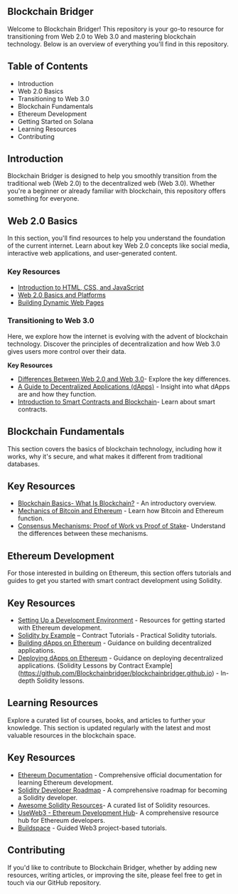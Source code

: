 ## Blockchain Bridger
Welcome to Blockchain Bridger! This repository is your go-to resource for transitioning from Web 2.0 to Web 3.0 and mastering blockchain technology. Below is an overview of everything you'll find in this repository.

## Table of Contents

- Introduction
- Web 2.0 Basics
- Transitioning to Web 3.0
- Blockchain Fundamentals
- Ethereum Development
- Getting Started on Solana
- Learning Resources
- Contributing
## Introduction

Blockchain Bridger is designed to help you smoothly transition from the traditional web (Web 2.0) to the decentralized web (Web 3.0). Whether you're a beginner or already familiar with blockchain, this repository offers something for everyone.

## Web 2.0 Basics

In this section, you'll find resources to help you understand the foundation of the current internet. Learn about key Web 2.0 concepts like social media, interactive web applications, and user-generated content.

### Key Resources

- [Introduction to HTML, CSS, and JavaScript](https://developer.mozilla.org/en-US/docs/Learn)
- [Web 2.0 Basics and Platforms](https://www.techtarget.com/whatis/definition/Web-20-or-Web-2)
- [Building Dynamic Web Pages](https://www.w3schools.com/)

### Transitioning to Web 3.0

Here, we explore how the internet is evolving with the advent of blockchain technology. Discover the principles of decentralization and how Web 3.0 gives users more control over their data.

**Key Resources**

- [Differences Between Web 2.0 and Web 3.0](https://www.geeksforgeeks.org/web-1-0-web-2-0-and-web-3-0-with-their-difference/)- Explore the key differences.
- [A Guide to Decentralized Applications (dApps)](https://101blockchains.com/what-is-dapp/) - Insight into what dApps are and how they function.
- [Introduction to Smart Contracts and Blockchain](https://solidity-by-example.org/)- Learn about smart contracts.

## Blockchain Fundamentals

This section covers the basics of blockchain technology, including how it works, why it's secure, and what makes it different from traditional databases.

## Key Resources

- [Blockchain Basics- What Is Blockchain?](https://ethereum.org/en/developers/docs/intro-to-ethereum/) - An introductory overview.
- [Mechanics of Bitcoin and Ethereum](https://www.bitcoin.com/get-started/difference-between-bitcoin-and-ethereum/) - Learn how Bitcoin and Ethereum function.
- [Consensus Mechanisms: Proof of Work vs Proof of Stake](https://ethereum.org/en/developers/docs/consensus-mechanisms/pos/pos-vs-pow/)- Understand the differences between these mechanisms.

## Ethereum Development

For those interested in building on Ethereum, this section offers tutorials and guides to get you started with smart contract development using Solidity.

## Key Resources

- [Setting Up a Development Environment](https://www.useweb3.xyz/) - Resources for getting started with Ethereum development.
- [Solidity by Example](https://solidity-by-example.org/) – Contract Tutorials - Practical Solidity tutorials.
- [Building dApps on Ethereum](https://archive.trufflesuite.com/guides/pet-shop/) - Guidance on building decentralized applications.
- [Deploying dApps on Ethereum](https://www.dappuniversity.com/articles/the-ultimate-ethereum-dapp-tutorial) - Guidance on deploying decentralized applications.
{Solidity Lessons by Contract Example](https://github.com/Blockchainbridger/blockchainbridger.github.io) - In-depth Solidity lessons.

## Learning Resources

Explore a curated list of courses, books, and articles to further your knowledge. This section is updated regularly with the latest and most valuable resources in the blockchain space.

## Key Resources

- [Ethereum Documentation](https://ethereum.org/en/developers/docs/) - Comprehensive official documentation for learning Ethereum development.
- [Solidity Developer Roadmap](https://github.com/ConsenSys-Academy/Developer-Program) - A comprehensive roadmap for becoming a Solidity developer.
- [Awesome Solidity Resources](https://github.com/bkrem/awesome-solidity)- A curated list of Solidity resources.
- [UseWeb3 - Ethereum Development Hub](https://www.useweb3.xyz/)- A comprehensive resource hub for Ethereum developers.
- [Buildspace](https://buildspace.so/) - Guided Web3 project-based tutorials.

## Contributing

If you'd like to contribute to Blockchain Bridger, whether by adding new resources, writing articles, or improving the site, please feel free to get in touch via our GitHub repository.
